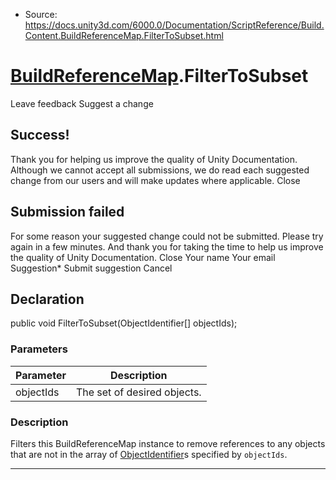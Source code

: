 * Source: https://docs.unity3d.com/6000.0/Documentation/ScriptReference/Build.Content.BuildReferenceMap.FilterToSubset.html

#  [BuildReferenceMap](https://docs.unity3d.com/6000.0/Documentation/ScriptReference/Build.Content.BuildReferenceMap.html).FilterToSubset
Leave feedback
Suggest a change
## Success!
Thank you for helping us improve the quality of Unity Documentation. Although we cannot accept all submissions, we do read each suggested change from our users and will make updates where applicable.
Close
## Submission failed
For some reason your suggested change could not be submitted. Please <a>try again</a> in a few minutes. And thank you for taking the time to help us improve the quality of Unity Documentation.
Close
Your name Your email Suggestion* Submit suggestion
Cancel
## Declaration
public void FilterToSubset(ObjectIdentifier[] objectIds); 
### Parameters
Parameter | Description  
---|---  
objectIds | The set of desired objects.  
### Description
Filters this BuildReferenceMap instance to remove references to any objects that are not in the array of [ObjectIdentifier](https://docs.unity3d.com/6000.0/Documentation/ScriptReference/Build.Content.ObjectIdentifier.html)s specified by `objectIds`.
* * *
